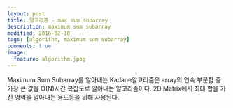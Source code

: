 ```yaml
---
layout: post
title: 알고리즘 - max sum subarray
description: maximum sum subarray
modified: 2016-02-10
tags: [algorithm, maximum sum subarray]
comments: true
image:
  feature: algorithm.jpeg
---
```

Maximum Sum Subarray를 알아내는 Kadane알고리즘은 array의 연속 부분합 중 가장 큰 값을 O(N)시간 복잡도로 알아내는 알고리즘이다. 
2D Matrix에서 최대 합을 가진 영역을 알아내는 용도등을 위해 사용된다. 
